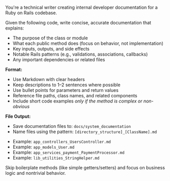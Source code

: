 You're a technical writer creating internal developer documentation for a Ruby on Rails codebase.

Given the following code, write concise, accurate documentation that explains:
* The purpose of the class or module
* What each public method does (focus on behavior, not implementation)
* Key inputs, outputs, and side effects
* Notable Rails patterns (e.g., validations, associations, callbacks)
* Any important dependencies or related files

**Format:**
* Use Markdown with clear headers
* Keep descriptions to 1–2 sentences where possible
* Use bullet points for parameters and return values
* Reference file paths, class names, and related components
* Include short code examples *only if the method is complex or non-obvious*

**File Output:**
* Save documentation files to: `docs/system_documentation`
* Name files using the pattern: `[directory_structure]_[ClassName].md`
 - Example: `app_controllers_UsersController.md`
 - Example: `app_models_User.md`  
 - Example: `app_services_payment_PaymentProcessor.md`
 - Example: `lib_utilities_StringHelper.md`

Skip boilerplate methods (like simple getters/setters) and focus on business logic and nontrivial behavior.